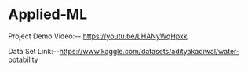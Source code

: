 # Applied-ML
Project Demo Video:--
https://youtu.be/LHANyWqHpxk

Data Set Link:--https://www.kaggle.com/datasets/adityakadiwal/water-potability
